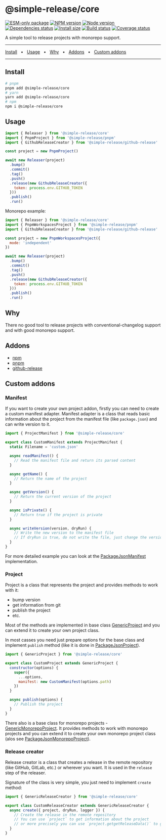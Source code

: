 # @simple-release/core

[![ESM-only package][package]][package-url]
[![NPM version][npm]][npm-url]
[![Node version][node]][node-url]
[![Dependencies status][deps]][deps-url]
[![Install size][size]][size-url]
[![Build status][build]][build-url]
[![Coverage status][coverage]][coverage-url]

[package]: https://img.shields.io/badge/package-ESM--only-ffe536.svg
[package-url]: https://nodejs.org/api/esm.html

[npm]: https://img.shields.io/npm/v/@simple-release/core.svg
[npm-url]: https://www.npmjs.com/package/@simple-release/core

[node]: https://img.shields.io/node/v/@simple-release/core.svg
[node-url]: https://nodejs.org

[deps]: https://img.shields.io/librariesio/release/npm/@simple-release/core
[deps-url]: https://libraries.io/npm/@simple-release%2Fcore/tree

[size]: https://packagephobia.com/badge?p=@simple-release/core
[size-url]: https://packagephobia.com/result?p=@simple-release/core

[build]: https://img.shields.io/github/actions/workflow/status/TrigenSoftware/simple-release-tools/tests.yml?branch=main
[build-url]: https://github.com/TrigenSoftware/simple-release-tools/actions

[coverage]: https://coveralls.io/repos/github/TrigenSoftware/simple-release-tools/badge.svg?branch=main
[coverage-url]: https://coveralls.io/github/TrigenSoftware/simple-release-tools?branch=main

A simple tool to release projects with monorepo support.

<hr />
<a href="#install">Install</a>
<span>&nbsp;&nbsp;•&nbsp;&nbsp;</span>
<a href="#usage">Usage</a>
<span>&nbsp;&nbsp;•&nbsp;&nbsp;</span>
<a href="#why">Why</a>
<span>&nbsp;&nbsp;•&nbsp;&nbsp;</span>
<a href="#addons">Addons</a>
<span>&nbsp;&nbsp;•&nbsp;&nbsp;</span>
<a href="#custom-addons">Custom addons</a>
<br />
<hr />

## Install

```bash
# pnpm
pnpm add @simple-release/core
# yarn
yarn add @simple-release/core
# npm
npm i @simple-release/core
```

## Usage

```js
import { Releaser } from '@simple-release/core'
import { PnpmProject } from '@simple-release/pnpm'
import { GithubReleaseCreator } from '@simple-release/github-release'

const project = new PnpmProject()

await new Releaser(project)
  .bump()
  .commit()
  .tag()
  .push()
  .release(new GithubReleaseCreator({
    token: process.env.GITHUB_TOKEN
  }))
  .publish()
  .run()
```

Monorepo example:

```js
import { Releaser } from '@simple-release/core'
import { PnpmWorkspacesProject } from '@simple-release/pnpm'
import { GithubReleaseCreator } from '@simple-release/github-release'

const project = new PnpmWorkspacesProject({
  mode: 'independent'
})

await new Releaser(project)
  .bump()
  .commit()
  .tag()
  .push()
  .release(new GithubReleaseCreator({
    token: process.env.GITHUB_TOKEN
  }))
  .publish()
  .run()
```

## Why

There no good tool to release projects with conventional-changelog support and with good monorepo support.

## Addons

- [npm](https://github.com/TrigenSoftware/simple-release-tools/tree/main/packages/npm)
- [pnpm](https://github.com/TrigenSoftware/simple-release-tools/tree/main/packages/pnpm)
- [github-release](https://github.com/TrigenSoftware/simple-release-tools/tree/main/packages/github-release)

## Custom addons

### Manifest

If you want to create your own project addon, firstly you can need to create a custom manifest adapter. Manifest adapter is a class that reads basic information about the project from the manifest file (like `package.json`) and can write version to it.

```js
import { ProjectManifest } from '@simple-release/core'

export class CustomManifest extends ProjectManifest {
  static Filename = 'custom.json'

  async readManifest() {
    // Read the manifest file and return its parsed content
  }

  async getName() {
    // Return the name of the project
  }

  async getVersion() {
    // Return the current version of the project
  }

  async isPrivate() {
    // Return true if the project is private
  }

  async writeVersion(version, dryRun) {
    // Write the new version to the manifest file
    // If dryRun is true, do not write the file, just change the version in memory
  }
}
```

For more detailed example you can look at the [PackageJsonManifest](./src/manifest/packageJson.ts) implementation.

### Project

Project is a class that represents the project and provides methods to work with it:

- bump version
- get information from git
- publish the project
- etc.

Most of the methods are implemented in base class [GenericProject](./src/project/project.ts) and you can extend it to create your own project class.

In most casses you need just prepare options for the base class and implement `publish` method (like it is done in [PackageJsonProject](./src/project/packageJson.ts)).

```js
import { GenericProject } from '@simple-release/core'

export class CustomProject extends GenericProject {
  constructor(options) {
    super({
      ...options,
      manifest: new CustomManifest(options.path)
    })
  }

  async publish(options) {
    // Publish the project
  }
}
```

There also is a base class for monorepo projects - [GenericMonorepoProject](./src/project/monorepo.ts). It provides methods to work with monorepo projects and you can extend it to create your own monorepo project class (alos see [PackageJsonMonorepoProject](./src/project/packageJsonMonorepo.ts)).

### Release creator

Release creator is a class that creates a release in the remote repository (like GitHub, GitLab, etc.) or wherever you want. It is used in the `release` step of the releaser.

Signature of the class is very simple, you just need to implement `create` method:

```js
import { GenericReleaseCreator } from '@simple-release/core'

export class CustomReleaseCreator extends GenericReleaseCreator {
  async create({ project, dryRun, logger }) {
    // Create the release in the remote repository
    // You can use `project` to get information about the project
    // or more precisely you can use `project.getgetReleaseData()` to get the data for the release
  }
}
```
